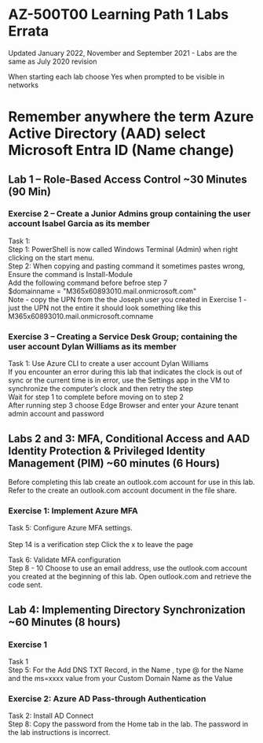 # AZ-500T00 Learning Path 1 Labs Errata   
 
Updated January 2022, November and September 2021 - Labs are the same as July 2020 revision <br> 

When starting each lab choose Yes when prompted to be visible in networks<br> 

# Remember anywhere the term Azure Active Directory (AAD) select Microsoft Entra ID  (Name change)

## Lab 1 – Role-Based Access Control ~30 Minutes (90 Min)

### Exercise 2 – Create a Junior Admins group containing the user account Isabel Garcia as its member

Task 1: <br>
Step 1:  PowerShell is now called Windows Terminal (Admin) when right clicking on the start menu.<br>
Step 2:  When copying and pasting command it sometimes pastes wrong, Ensure the command is Install-Module <br>
Add the following command before befroe step 7 <br>
$domainname = "M365x60893010.mail.onmicrosoft.com" <br>
Note - copy the UPN from the the Joseph user you created in Exercise 1 - just the UPN not the entire it should look something like this M365x60893010.mail.onmicrosoft.comname <br>

### Exercise 3 – Creating a Service Desk Group; containing the user account Dylan Williams as its member

Task 1: Use Azure CLI to create a user account Dylan Williams<br> 
If you encounter an error during this lab that indicates the clock is out of sync or the current time is in error, use the Settings app in the VM to synchronize the computer’s clock and then retry the step<br>
Wait for step 1 to complete before moving on to step 2 <br>
After running step 3 choose Edge Browser and enter your Azure tenant admin account and password <br>

## Labs 2 and 3: MFA, Conditional Access and AAD Identity Protection & Privileged Identity Management (PIM) ~60 minutes (6 Hours) 

Before completing this lab create an outlook.com account for use in this lab.  Refer to the create an outlook.com account document in the file share.<br>

### Exercise 1: Implement Azure MFA

Task 5: Configure Azure MFA settings.<br><br>
Step 14 is a verification step Click the x to leave the page<br>

Task 6: Validate MFA configuration<br>
Step 8 - 10 Choose to use an email address, use the outlook.com account you created at the beginning of this lab. Open outlook.com and retrieve the code sent.<br>

## Lab 4: Implementing Directory Synchronization ~60 Minutes (8 hours)

### Exercise 1

Task 1<br>
Step 5: For the Add DNS TXT Record, in the Name , type @ for the Name and the ms=xxxx  value from your Custom Domain Name as the Value<br>

### Exercise 2: Azure AD Pass-through Authentication

Task 2: Install AD Connect<br>
Step 8: Copy the password from the Home tab in the lab.  The password in the lab instructions is incorrect.<br>
